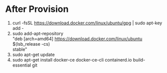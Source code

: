 # After Provision

1. curl -fsSL https://download.docker.com/linux/ubuntu/gpg | sudo apt-key add -
1. sudo add-apt-repository \
   "deb [arch=amd64] https://download.docker.com/linux/ubuntu \
   $(lsb_release -cs) \
   stable"
1. sudo apt-get update
1. sudo apt-get install docker-ce docker-ce-cli containerd.io build-essential git
